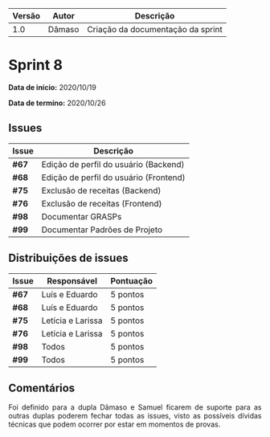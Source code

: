 |Versão| Autor | Descrição |
| ---- | ----- | --------- |
| 1.0 | Dâmaso | Criação da documentação da sprint |

# Sprint 8

**Data de início:** 2020/10/19

**Data de termíno:** 2020/10/26

## Issues

|Issue|Descrição|
|-----|---------|
|**#67**|Edição de perfil do usuário (Backend)|
|**#68**|Edição de perfil do usuário (Frontend)|
|**#75**|Exclusão de receitas (Backend)|
|**#76**|Exclusão de receitas (Frontend)|
|**#98**|Documentar GRASPs|
|**#99**|Documentar Padrões de Projeto|


## Distribuições de issues

|Issue|Responsável|Pontuação|
|-----|---------|-----------|
|**#67**|Luís e Eduardo|5 pontos|
|**#68**|Luís e Eduardo|5 pontos|
|**#75**|Letícia e Larissa|5 pontos|
|**#76**|Letícia e Larissa|5 pontos|
|**#98**|Todos|5 pontos|
|**#99**|Todos|5 pontos|

## Comentários

<p align="justify">Foi definido para a dupla Dâmaso e Samuel ficarem de suporte para as outras duplas poderem fechar todas as issues, visto as possíveis dívidas técnicas que podem ocorrer por estar em momentos de provas.</p>